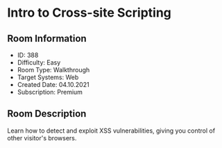 ﻿# Intro to Cross-site Scripting

## Room Information
- ID: 388
- Difficulty: Easy
- Room Type: Walkthrough
- Target Systems: Web
- Created Date: 04.10.2021
- Subscription: Premium

## Room Description
Learn how to detect and exploit XSS vulnerabilities, giving you control of other visitor's browsers.
